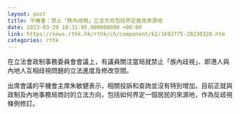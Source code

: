 ```yaml
---
layout: post
title: 平機會：禁止「族內歧視」立法方向包括界定居民來源地
date: 2023-03-20 18:31:05.000000000 +08:00
link: https://news.rthk.hk/rthk/ch/component/k2/1692775-20230320.htm
categories: rthk
---
```


在立法會政制事務委員會會議上，有議員關注當局就禁止「族內歧視」、即港人與內地人互相歧視問題的立法進度及修改空間。

出席會議的平機會主席朱敏健表示，相關投訴和查詢並沒有特別增加，目前正就與政制及內地事務局商討的立法方向，包括如何界定一個居民的來源地，作為反歧視條例修訂。
